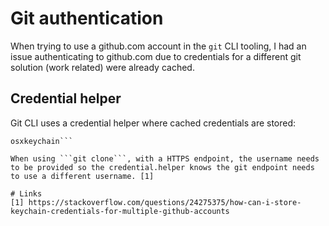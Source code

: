 # Git authentication

When trying to use a github.com account in the ```git``` CLI tooling, I had an issue authenticating to github.com due to credentials for a different git solution (work related) were already cached.

## Credential helper

Git CLI uses a credential helper where cached credentials are stored:

```% git config --get credential.helper
osxkeychain```

When using ```git clone```, with a HTTPS endpoint, the username needs to be provided so the credential.helper knows the git endpoint needs to use a different username. [1]

# Links
[1] https://stackoverflow.com/questions/24275375/how-can-i-store-keychain-credentials-for-multiple-github-accounts 
